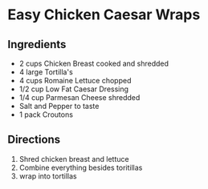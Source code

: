 # Easy Chicken Caesar Wraps

## Ingredients

- 2 cups Chicken Breast cooked and shredded
- 4 large Tortilla's
- 4 cups Romaine Lettuce chopped
- 1/2 cup Low Fat Caesar Dressing
- 1/4 cup Parmesan Cheese shredded
- Salt and Pepper to taste
- 1 pack Croutons

## Directions

1. Shred chicken breast and lettuce
2. Combine everything besides toritillas
3. wrap into tortillas